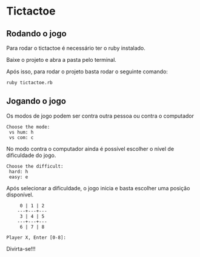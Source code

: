 # Tictactoe
## Rodando o jogo

Para rodar o tictactoe é necessário ter o ruby instalado.

Baixe o projeto e abra a pasta pelo terminal.

Após isso, para rodar o projeto basta rodar o seguinte comando:

```
ruby tictactoe.rb
```

## Jogando o jogo

Os modos de jogo podem ser contra outra pessoa ou contra o computador


```
Choose the mode: 
 vs hum: h 
 vs com: c 
```

No modo contra o computador ainda é possível escolher o nível de dificuldade do jogo.

```
Choose the difficult: 
 hard: h 
 easy: e 
```

Após selecionar a dificuldade, o jogo inicia e basta escolher uma posição disponível.

```
     0 | 1 | 2
    ---+---+---
     3 | 4 | 5
    ---+---+---
     6 | 7 | 8
    
Player X, Enter [0-8]:
```

Divirta-se!!!